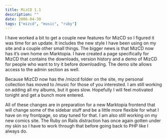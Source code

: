 ```yaml
---
title: MizCD 1.1
description: ""
date: 2006-04-30
tags: ["mizcd", "music", "ruby"]
---
```


I have worked a bit to get a couple new features for MizCD so I figured it was time for an update. It includes the new style I have been using on my site and a couple other small things. The bigger news is that MizCD now has it’s own home on Marktopia. I have created a page specifically for MizCD that contains the downloads, version history and a demo of MizCD for people who want to try it before downloading. The demo site allows access to the admin section as well.

Because MizCD now has the /mizcd folder on the site, my personal collection has moved to /music for those of you interested. I am still working on adding all my albums, but it goes slow. Hopefully I will feel motivated tonight and get a bunch more entered.

All of these changes are in preparation for a new Marktopia frontend that will change some of the sidebar stuff and be a little more flexible for what I have on my frontpage, so stay tuned for that.  I am also still working on my new comics site.  The Ruby on Rails distraction has once again gotten under my skin so I have to work through that before going back to PHP like I always do.